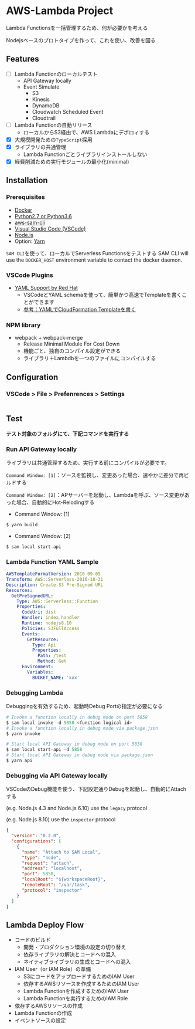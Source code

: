 # AWS-Lambda Project
Lambda Functionsを一括管理するため、何が必要かを考える

Nodejsベースのプロトタイプを作って、これを使い、改善を図る

## Features
* [ ] Lambda Functionのローカルテスト
  * API Gateway locally
  * Event Simulate
    * S3 
    * Kinesis
    * DynamoDB
    * Cloudwatch Scheduled Event
    * Cloudtrail
* [ ] Lambda Functionの自動リリース
  * ローカルからS3経由で、AWS Lambdaにデポロィする
* [X] 大規模開発ための`TypeScript`採用
* [X] ライブラリの共通管理
  * Lambda Functionごとライブラリインストールしない
* [X] 経費削減ための実行モジュールの最小化(minimal)

## Installation
### Prerequisites
* [Docker](https://www.docker.com/)
* [Python2.7 or Python3.6](https://www.python.org/)
* [aws-sam-cli](https://github.com/awslabs/aws-sam-cli)
* [Visual Studio Code (VSCode)](https://code.visualstudio.com/)
* [Node.js](https://nodejs.org/ja/)
* Option: [Yarn](https://yarnpkg.com/lang/ja/)

`SAM CLI`を使って、ローカルでServerless Functionsをテストする
SAM CLI will use the `DOCKER_HOST` environment variable to contact the docker daemon.

### VSCode Plugins
* [YAML Support by Red Hat](https://marketplace.visualstudio.com/items?itemName=redhat.vscode-yaml)
  * VSCodeとYAML schemaを使って、簡単かつ高速でTemplateを書くことができます
  * [参考：YAMLでCloudFormation Templateを書く](https://qiita.com/wwalpha/items/280c25840ee3c3fdab2d)

### NPM library
* webpack + webpack-merge
  * Release Minimal Module For Cost Down
  * 機能ごと、独自のコンパイル設定ができる
  * ライブラリ＋Lambdbを一つのファイルにコンパイルする

## Configuration 
### VSCode > File > Prefenrences > Settings
```

```

## Test
**テスト対象のフォルダにて、下記コマンドを実行する**

### Run API Gateway locally
ライブラリは共通管理するため、実行する前にコンパイルが必要です。

`Command Window: [1]`：ソースを監視し、変更あった場合、速やかに差分で再ビルドする

`Command Window: [2]`：APサーバーを起動し、Lambdaを呼ぶ、ソース変更があった場合、自動的にHot-Relodingする

* Command Window: [1]
```s
$ yarn build
```
* Command Window: [2]
```s
$ sam local start-api
```

### Lambda Function YAML Sample
```yaml
AWSTemplateFormatVersion: 2010-09-09
Transform: AWS::Serverless-2016-10-31
Description: Create S3 Pre-Signed URL
Resources:
  GetPreSignedURL:
    Type: AWS::Serverless::Function
    Properties:
      CodeUri: dist
      Handler: index.handler
      Runtime: nodejs8.10
      Policies: S3FullAccess
      Events:
        GetResource:
          Type: Api
          Properties:
            Path: /test
            Method: Get
      Environment:
        Variables:
          BUCKET_NAME: 'xxx'
```

### Debugging Lambda
Debuggingを有効するため、起動時Debug Portの指定が必要になる

```s
# Invoke a function locally in debug mode on port 5858
$ sam local invoke -d 5858 <function logical id>
# Invoke a function locally in debug mode via package.json
$ yarn invoke

# Start local API Gateway in debug mode on port 5858
$ sam local start-api -d 5858
# Start local API Gateway in debug mode via package.json
$ yarn api

```

### Debugging via API Gateway locally
VSCodeのDebug機能を使う、下記設定通りDebugを起動し、自動的にAttachする

(e.g. Node.js 4.3 and Node.js 6.10) use the `legacy` protocol

(e.g. Node.js 8.10) use the `inspector` protocol

```json
{
  "version": "0.2.0",
  "configurations": [
    {
      "name": "Attach to SAM Local",
      "type": "node",
      "request": "attach",
      "address": "localhost",
      "port": 5858,
      "localRoot": "${workspaceRoot}",
      "remoteRoot": "/var/task",
      "protocol": "inspector"
    }
  ]
}
```


## Lambda Deploy Flow
* コードのビルド
  * 開発・プロダクション環境の設定の切り替え
  * 依存ライブラリの解決とコードへの混入
  * ネイティブライブラリの生成とコードへの混入
* IAM User（or IAM Role）の準備
  * S3にコードをアップロードするためのIAM User
  * 依存するAWSリソースを作成するためのIAM User
  * Lambda Functionを作成するためのIAM User
  * Lambda Functionを実行するためのIAM Role
* 依存するAWSリソースの作成
* Lambda Functionの作成
* イベントソースの設定
